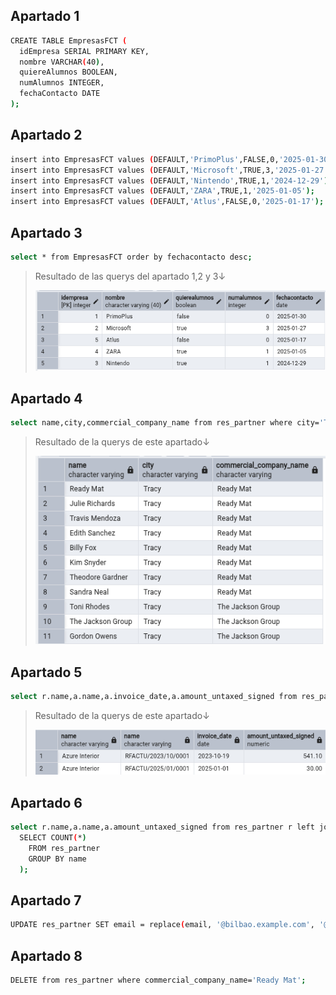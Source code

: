 ## Apartado 1 

```bash
CREATE TABLE EmpresasFCT (
  idEmpresa SERIAL PRIMARY KEY,
  nombre VARCHAR(40),
  quiereAlumnos BOOLEAN,
  numAlumnos INTEGER,
  fechaContacto DATE
);
```

## Apartado 2 

```bash
insert into EmpresasFCT values (DEFAULT,'PrimoPlus',FALSE,0,'2025-01-30');
insert into EmpresasFCT values (DEFAULT,'Microsoft',TRUE,3,'2025-01-27');
insert into EmpresasFCT values (DEFAULT,'Nintendo',TRUE,1,'2024-12-29');
insert into EmpresasFCT values (DEFAULT,'ZARA',TRUE,1,'2025-01-05');
insert into EmpresasFCT values (DEFAULT,'Atlus',FALSE,0,'2025-01-17');
```

## Apartado 3

```bash
select * from EmpresasFCT order by fechacontacto desc;
```

> Resultado de las querys del apartado 1,2 y 3↓
>
> ![Apartado 1_2_3](/img/apartado3.png)

## Apartado 4 

```bash
select name,city,commercial_company_name from res_partner where city='Tracy' order by commercial_company_name asc;
```

> Resultado de la querys de este apartado↓
>
> ![Apartado 4](/img/apartado4.png)

## Apartado 5

```bash
select r.name,a.name,a.invoice_date,a.amount_untaxed_signed from res_partner r left join account_move a on a.partner_id=r.id where a.move_type='in_refund' order by a.invoice_date desc;
```

> Resultado de la querys de este apartado↓
>
> ![Apartado 5](/img/apartado5.png)

## Apartado 6 

```bash
select r.name,a.name,a.amount_untaxed_signed from res_partner r left join account_move a on a.partner_id=r.id where a.move_type='out_invoice' GROUP BY r.name,a.name,a.amount_untaxed_signed HAVING COUNT(*) > (
  SELECT COUNT(*) 
    FROM res_partner
    GROUP BY name
  );
```

## Apartado 7

```bash
UPDATE res_partner SET email = replace(email, '@bilbao.example.com', '@bilbao.bizkaia.neus');
```

## Apartado 8 

```bash
DELETE from res_partner where commercial_company_name='Ready Mat';
```

